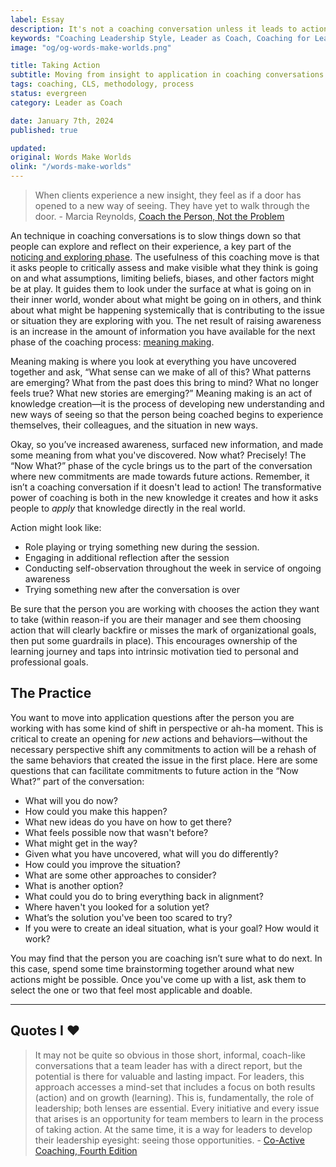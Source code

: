 ```yaml
---
label: Essay
description: It's not a coaching conversation unless it leads to action! A look at what happens in the application phase of the coaching process.
keywords: "Coaching Leadership Style, Leader as Coach, Coaching for Leaders, Manager as Coach"
image: "og/og-words-make-worlds.png"

title: Taking Action
subtitle: Moving from insight to application in coaching conversations.
tags: coaching, CLS, methodology, process
status: evergreen
category: Leader as Coach

date: January 7th, 2024
published: true

updated:
original: Words Make Worlds
olink: "/words-make-worlds"
---
```


> When clients experience a new insight, they feel as if a door has opened to a new way of seeing. They have yet to walk through the door.  - Marcia Reynolds, [Coach the Person, Not the Problem](https://bookshop.org/p/books/coach-the-person-not-the-problem-a-guide-to-using-reflective-inquiry-marcia-reynolds/13045008?ean=9781523087839)

An technique in coaching conversations is to slow things down so that people can explore and reflect on their experience, a key part of the [noticing and exploring phase](/writing/essays/noticing-and-exploring/). The usefulness of this coaching move is that it asks people to critically assess and make visible what they think is going on and what assumptions, limiting beliefs, biases, and other factors might be at play. It guides them to look under the surface at what is going on in their inner world, wonder about what might be going on in others, and  think about what might be happening systemically that is contributing to the issue or situation they are exploring with you. The net result of raising awareness is an increase in the amount of information you have available for the next phase of the coaching process: [meaning making](/writing/essays/reflection-and-meaning-making).

Meaning making is where you look at everything you have uncovered together and ask, “What sense can we make of all of this? What patterns are emerging? What from the past does this bring to mind? What no longer feels true? What new stories are emerging?” Meaning making is an act of knowledge creation&mdash;it is the process of developing new understanding and new ways of seeing so that the person being coached begins to experience themselves, their colleagues, and the situation in new ways.

Okay, so you’ve increased awareness, surfaced new information, and made some meaning from what you've discovered. Now what? Precisely! The “Now What?” phase of the cycle brings us to the part of the conversation where new commitments are made towards future actions. Remember, it isn’t a coaching conversation if it doesn't lead to action! The transformative power of coaching is both in the new knowledge it creates and how it asks people to _apply_ that knowledge directly in the real world.

Action might look like:

- Role playing or trying something new during the session.
- Engaging in additional reflection after the session
- Conducting self-observation throughout the week in service of ongoing awareness
- Trying something new after the conversation is over

Be sure that the person you are working with chooses the action they want to take (within reason-if you are their manager and see them choosing action that will clearly backfire or misses the mark of organizational goals, then put some guardrails in place). This encourages ownership of the learning journey and taps into intrinsic motivation tied to personal and professional goals.

## The Practice
You want to move into application questions after the person you are working with has some kind of shift in perspective or ah-ha moment. This is critical to create an opening for _new_ actions and behaviors&mdash;without the necessary perspective shift any commitments to action will be a rehash of the same behaviors that created the issue in the first place. Here are some questions that can facilitate commitments to future action in the “Now What?” part of the conversation:

- What will you do now?
- How could you make this happen?
- What new ideas do you have on how to get there?
- What feels possible now that wasn't before?
- What might get in the way?
- Given what you have uncovered, what will you do differently?
- How could you improve the situation?
- What are some other approaches to consider?
- What is another option?
- What could you do to bring everything back in alignment?
- Where haven't you looked for a solution yet?
- What’s the solution you've been too scared to try?
- If you were to create an ideal situation, what is your goal? How would it work?

You may find that the person you are coaching isn’t sure what to do next. In this case, spend some time brainstorming together around what new actions might be possible. Once you've come up with a list, ask them to select the one or two that feel most applicable and doable.

---

## Quotes I ❤️
> It may not be quite so obvious in those short, informal, coach-like conversations that a team leader has with a direct report, but the potential is there for valuable and lasting impact. For leaders, this approach accesses a mind-set that includes a focus on both results (action) and on growth (learning). This is, fundamentally, the role of leadership; both lenses are essential. Every initiative and every issue that arises is an opportunity for team members to learn in the process of taking action. At the same time, it is a way for leaders to develop their leadership eyesight: seeing those opportunities. - [Co-Active Coaching, Fourth Edition](https://bookshop.org/p/books/co-active-coaching-the-proven-framework-for-transformative-conversations-at-work-and-in-life-karen-kimsey-house/7897923?ean=9781473674981)
